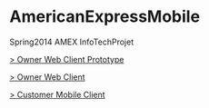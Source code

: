 AmericanExpressMobile
=====================


Spring2014 AMEX InfoTechProjet

[ > Owner Web Client Prototype](https://github.com/alexchonglian/AmexOwnerWebClientDemo)

[ > Owner Web Client](https://github.com/alexchonglian/AmexOwnerWebClient)

[ > Customer Mobile Client](https://github.com/alexchonglian/AmexCustomerMobileClient)

